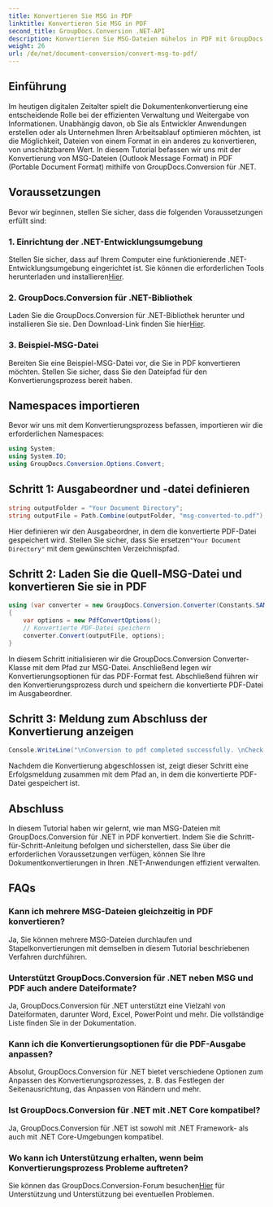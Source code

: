 ```yaml
---
title: Konvertieren Sie MSG in PDF
linktitle: Konvertieren Sie MSG in PDF
second_title: GroupDocs.Conversion .NET-API
description: Konvertieren Sie MSG-Dateien mühelos in PDF mit GroupDocs.Conversion für .NET. Befolgen Sie unsere Schritt-für-Schritt-Anleitung für eine nahtlose Dokumentenverwaltung.
weight: 26
url: /de/net/document-conversion/convert-msg-to-pdf/
---
```

## Einführung
Im heutigen digitalen Zeitalter spielt die Dokumentenkonvertierung eine entscheidende Rolle bei der effizienten Verwaltung und Weitergabe von Informationen. Unabhängig davon, ob Sie als Entwickler Anwendungen erstellen oder als Unternehmen Ihren Arbeitsablauf optimieren möchten, ist die Möglichkeit, Dateien von einem Format in ein anderes zu konvertieren, von unschätzbarem Wert. In diesem Tutorial befassen wir uns mit der Konvertierung von MSG-Dateien (Outlook Message Format) in PDF (Portable Document Format) mithilfe von GroupDocs.Conversion für .NET.
## Voraussetzungen
Bevor wir beginnen, stellen Sie sicher, dass die folgenden Voraussetzungen erfüllt sind:
### 1. Einrichtung der .NET-Entwicklungsumgebung
 Stellen Sie sicher, dass auf Ihrem Computer eine funktionierende .NET-Entwicklungsumgebung eingerichtet ist. Sie können die erforderlichen Tools herunterladen und installieren[Hier](https://dotnet.microsoft.com/download).
### 2. GroupDocs.Conversion für .NET-Bibliothek
 Laden Sie die GroupDocs.Conversion für .NET-Bibliothek herunter und installieren Sie sie. Den Download-Link finden Sie hier[Hier](https://releases.groupdocs.com/conversion/net/).
### 3. Beispiel-MSG-Datei
Bereiten Sie eine Beispiel-MSG-Datei vor, die Sie in PDF konvertieren möchten. Stellen Sie sicher, dass Sie den Dateipfad für den Konvertierungsprozess bereit haben.

## Namespaces importieren
Bevor wir uns mit dem Konvertierungsprozess befassen, importieren wir die erforderlichen Namespaces:
```csharp
using System;
using System.IO;
using GroupDocs.Conversion.Options.Convert;
```

## Schritt 1: Ausgabeordner und -datei definieren
```csharp
string outputFolder = "Your Document Directory";
string outputFile = Path.Combine(outputFolder, "msg-converted-to.pdf");
```
Hier definieren wir den Ausgabeordner, in dem die konvertierte PDF-Datei gespeichert wird. Stellen Sie sicher, dass Sie ersetzen`"Your Document Directory"` mit dem gewünschten Verzeichnispfad.
## Schritt 2: Laden Sie die Quell-MSG-Datei und konvertieren Sie sie in PDF
```csharp
using (var converter = new GroupDocs.Conversion.Converter(Constants.SAMPLE_MSG))
{
    var options = new PdfConvertOptions();
    // Konvertierte PDF-Datei speichern
    converter.Convert(outputFile, options);
}
```
In diesem Schritt initialisieren wir die GroupDocs.Conversion Converter-Klasse mit dem Pfad zur MSG-Datei. Anschließend legen wir Konvertierungsoptionen für das PDF-Format fest. Abschließend führen wir den Konvertierungsprozess durch und speichern die konvertierte PDF-Datei im Ausgabeordner.
## Schritt 3: Meldung zum Abschluss der Konvertierung anzeigen
```csharp
Console.WriteLine("\nConversion to pdf completed successfully. \nCheck output in {0}", outputFolder);
```
Nachdem die Konvertierung abgeschlossen ist, zeigt dieser Schritt eine Erfolgsmeldung zusammen mit dem Pfad an, in dem die konvertierte PDF-Datei gespeichert ist.

## Abschluss
In diesem Tutorial haben wir gelernt, wie man MSG-Dateien mit GroupDocs.Conversion für .NET in PDF konvertiert. Indem Sie die Schritt-für-Schritt-Anleitung befolgen und sicherstellen, dass Sie über die erforderlichen Voraussetzungen verfügen, können Sie Ihre Dokumentkonvertierungen in Ihren .NET-Anwendungen effizient verwalten.
## FAQs
### Kann ich mehrere MSG-Dateien gleichzeitig in PDF konvertieren?
Ja, Sie können mehrere MSG-Dateien durchlaufen und Stapelkonvertierungen mit demselben in diesem Tutorial beschriebenen Verfahren durchführen.
### Unterstützt GroupDocs.Conversion für .NET neben MSG und PDF auch andere Dateiformate?
Ja, GroupDocs.Conversion für .NET unterstützt eine Vielzahl von Dateiformaten, darunter Word, Excel, PowerPoint und mehr. Die vollständige Liste finden Sie in der Dokumentation.
### Kann ich die Konvertierungsoptionen für die PDF-Ausgabe anpassen?
Absolut, GroupDocs.Conversion für .NET bietet verschiedene Optionen zum Anpassen des Konvertierungsprozesses, z. B. das Festlegen der Seitenausrichtung, das Anpassen von Rändern und mehr.
### Ist GroupDocs.Conversion für .NET mit .NET Core kompatibel?
Ja, GroupDocs.Conversion für .NET ist sowohl mit .NET Framework- als auch mit .NET Core-Umgebungen kompatibel.
### Wo kann ich Unterstützung erhalten, wenn beim Konvertierungsprozess Probleme auftreten?
 Sie können das GroupDocs.Conversion-Forum besuchen[Hier](https://forum.groupdocs.com/c/conversion/11) für Unterstützung und Unterstützung bei eventuellen Problemen.